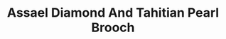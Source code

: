 ---
title: Assael Diamond And Tahitian Pearl Brooch
description: |
specs: |
  Tahitian Natural Color Cultured Button Pearl, 15.4 - 18.7mm, with 182 Diamonds, 19.56 ctw. Hand set in Platinum.
images:
  - /uploads/assael-diamond-and-tahitian-pearl-brooch.jpg
category: Couture
order: 5
tags:
  - brooches
---